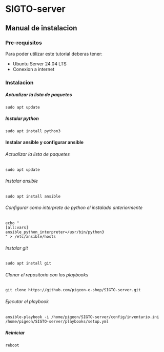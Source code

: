 # SIGTO-server

## Manual de instalacion

### Pre-requisitos
Para poder utilizar este tutorial deberas tener:
+ Ubuntu Server 24.04 LTS
+ Conexion a internet

### Instalacion

##### Actualizar la lista de paquetes
```
sudo apt update
```
##### Instalar python
```
sudo apt install python3
```
#### Instalar ansible y configurar ansible

###### Actualizar la lista de paquetes
```
sudo apt update
```
###### Instalar ansible
```
sudo apt install ansible
```
###### Configurar como interprete de python el instalado anteriormente
```
echo "
[all:vars]
ansible_python_interpreter=/usr/bin/python3
" > /etc/ansible/hosts
```
###### Instalar git
```
sudo apt install git
```
###### Clonar el repositorio con los playbooks
```
git clone https://github.com/pigeon-e-shop/SIGTO-server.git
```
###### Ejecutar el playbook
```
ansible-playbook -i /home/pigeon/SIGTO-server/config/inventario.ini /home/pigeon/SIGTO-server/playbooks/setup.yml
```
##### Reiniciar
```
reboot
```
